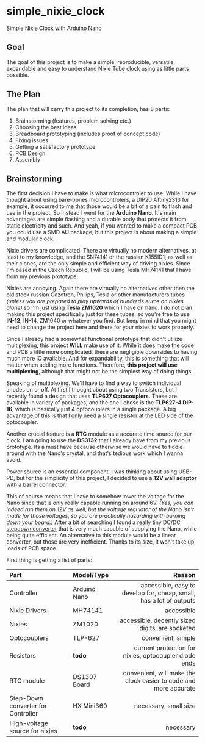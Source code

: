 # simple_nixie_clock

Simple Nixie Clock with Arduino Nano

## Goal

The goal of this project is to make a simple, reproducible, versatile, expandable and easy to understand Nixie Tube clock using as little parts possible.

## The Plan

The plan that will carry this project to its completion, has 8 parts:

1. Brainstorming (features, problem solving etc.)
2. Choosing the best ideas
3. Breadboard prototyping (includes proof of concept code)
4. Fixing issues
6. Getting a satisfactory prototype
7. PCB Design
8. Assembly

## Brainstorming

The first decision I have to make is what microcontroler to use. While I have thought about using bare-bones microcontrolers, a DIP20 ATtiny2313 for example, it occurred to me that those would be a bit of a pain to flash and use in the project. So instead I went for the **Arduino Nano**. It's main advantages are simple flashing and a durable body that protects it from static electricity and such. And yeah, if you wanted to make a compact PCB you could use a SMD AU package, but this project is about making a simple and modular clock.

Nixie drivers are complicated. There are virtually no modern alternatives, at least to my knowledge, and the SN74141 or the russian K155ID1, as well as their clones, are the only simple and efficient way of driving nixies. Since I'm based in the Czech Republic, I will be using Tesla MH74141 that I have from my previous prototype.

Nixies are annoying. Again there are virtually no alternatives other then the old stock russian Gazotron, Philips, Tesla or other manufacturers tubes *(unless you are prepared to play upwards of hundreds euros on nixies alone)* so I'm just using **Tesla ZM1020** which I have on hand. I do not plan making this project specifically just for these tubes, so you're free to use **IN-12**, IN-14, ZM1040 or whatever you find. But keep in mind that you might need to change the project here and there for your nixies to work properly.

Since I already had a somewhat functional prototype that didn't utilize multiplexing, this project **WILL** make use of it. While it does make the code and PCB a little more complicated, these are negligible downsides to having much more IO available. And for expandability, this is something that will matter when adding more functions.
Therefore, **this project will use multiplexing**, although that might not be the simplest way of doing things.

Speaking of multiplexing. We'll have to find a way to switch individual anodes on or off. At first I thought about using two Transistors, but I recently found a design that uses **TLP627 Optocouplers**. These are available in variety of packages, and the one I chose is the **TLP627-4 DIP-16**, which is basically just 4 optocouplers in a single package. A big advantage of this is that I only need a single resistor at the LED side of the optocoupler.

Another crucial feature is a **RTC** module as a accurate time source for our clock. I am going to use the **DS3132** that I already have from my previous prototype. Its a must have because otherwise we would have to fiddle around with the Nano's crystal, and that's tedious work which I wanna avoid.

Power source is an essential component. I was thinking about using USB-PD, but for the simplicity of this project, I decided to use a **12V wall adaptor** with a barrel connector.

This of course means that I have to somehow lower the voltage for the Nano since that is only really capable running on around 6V. *(Yes, you can indeed run them on 12V as well, but the voltage regulator of the Nano isn't made for those voltages, so you are practically hazarding with burning down your board.)* After a bit of searching I found a really [tiny DC/DC stepdown converter](https://www.ebay.com/itm/401605679624?) that is very much capable of supplying the Nano, while being quite efficient. An alternative to this module would be a linear converter, but those are very inefficient. Thanks to its size, it won't take up loads of PCB space.

First thing is getting a list of parts:

| Part | Model/Type | Reason |
|:-----|:----------|-------:|
| Controller | Arduino Nano | accessible, easy to develop for, cheap, small, has a lot of outputs |
| Nixie Drivers | MH74141 | accessible |
| Nixies | ZM1020 | accessible, decently sized digits, are socketed |
| Optocouplers | TLP-627 | convenient, simple |
| Resistors | **todo** | current protection for nixies, optocoupler diode ends |
| RTC module | DS1307 Board | convenient, will make the clock easier to code and more accurate |
| Step-Down converter for Controller | HX Mini360 | necessary, small size |
| High-voltage source for nixies | **todo** | necessary |